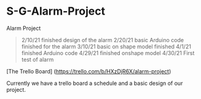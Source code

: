 # S-G-Alarm-Project
Alarm Project
>2/10/21 finished design of the alarm
>2/20/21 basic Arduino code finished for the alarm
>3/10/21 basic on shape model finished 
>4/1/21 finished Arduino code 
>4/29/21 finished onshape model
>4/30/21 First test of alarm

[The Trello Board] (https://trello.com/b/HXzDjR6X/alarm-project)  



Currently we have a trello board a schedule and a basic design of our project. 
